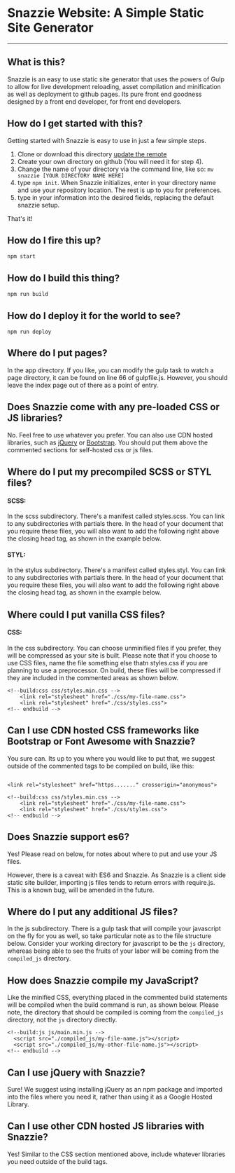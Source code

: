 # Snazzie Website: A Simple Static Site Generator

* * *

## What is this?

Snazzie is an easy to use static site generator that uses the powers of Gulp to allow for live development reloading, asset compilation and minification as well as deployment to github pages. Its pure front end goodness designed by a front end developer, for front end developers.

## How do I get started with this?

Getting started with Snazzie is easy to use in just a few simple steps.

1. Clone or download this directory [update the remote](https://help.github.com/articles/changing-a-remote-s-url/)
2. Create your own directory on github (You will need it for step 4).
3. Change the name of your directory via the command line, like so:  `mv snazzie [YOUR DIRECTORY NAME HERE]`
4. type `npm init`.  When Snazzie initializes, enter in your directory name and use your repository location.  The rest is up to you for preferences.
5. type in your information into the desired fields, replacing the default snazzie setup.

That's it!

## How do I fire this up?

`npm start`

## How do I build this thing?

`npm run build`

## How do I deploy it for the world to see?

`npm run deploy`

## Where do I put pages?

In the app directory.  If you like, you can modify the gulp task to watch a page directory, it can be found on line 66 of gulpfile.js.  However, you should leave the index page out of there as a point of entry.

## Does Snazzie come with any pre-loaded CSS or JS libraries?

No.  Feel free to use whatever you prefer.  You can also use CDN hosted libraries, such as [jQuery](https://developers.google.com/speed/libraries/#jquery) or [Bootstrap](http://getbootstrap.com/getting-started/).  You should put them above the commented sections for self-hosted css or js files.

## Where do I put my precompiled SCSS or STYL files?

#### SCSS:
In the scss subdirectory.  There's a manifest called styles.scss.  You can link to any subdirectories with partials there.  In the head of your document that you require these files, you will also want to add the following right above the closing head tag, as shown in the example below.

#### STYL:
In the stylus subdirectory. There's a manifest called styles.styl.  You can link to any subdirectories with partials there.  In the head of your document that you require these files, you will also want to add the following right above the closing head tag, as shown in the example below.

## Where could I put vanilla CSS files?

#### CSS:
In the css subdirectory.  You can choose unminified files if you prefer, they will be compressed as your site is built.  Please note that if you choose to use CSS files, name the file something else thatn styles.css if you are planning to use a preprocessor.  On build, these files will be compressed if they are included in the commented areas as shown below.

```
<!--build:css css/styles.min.css -->
    <link rel="stylesheet" href="./css/my-file-name.css">
    <link rel="stylesheet" href="./css/styles.css">
<!-- endbuild -->

```

## Can I use CDN hosted CSS frameworks like Bootstrap or Font Awesome with Snazzie?

You sure can.  Its up to you where you would like to put that, we suggest outside of the commented tags to be compiled on build, like this:

```

<link rel="stylesheet" href="https......." crossorigin="anonymous">

<!--build:css css/styles.min.css -->
    <link rel="stylesheet" href="./css/my-file-name.css">
    <link rel="stylesheet" href="./css/styles.css">
<!-- endbuild -->

```

## Does Snazzie support es6?

Yes!  Please read on below, for notes about where to put and use your JS files.

However, there is a caveat with ES6 and Snazzie.  As Snazzie is a client side static site builder, importing js files tends to return errors with require.js.  This is a known bug, will be amended in the future.

## Where do I put any additional JS files?

In the js subdirectory.  There is a gulp task that will compile your javascript on the fly for you as well, so take particular note as to the file structure below.  Consider your working directory for javascript to be the `js` directory, whereas being able to see the fruits of your labor will be coming from the `compiled_js` directory.

## How does Snazzie compile my JavaScript?

Like the minified CSS, everything placed in the commented build statements will be compiled when the build command is run, as shown below.  Please note, the directory that should be compiled is coming from the `compiled_js` directory, not the `js` directory directly.

```
<!--build:js js/main.min.js -->
  <script src="./compiled_js/my-file-name.js"></script>
  <script src="./compiled_js/my-other-file-name.js"></script>
<!-- endbuild -->
```

## Can I use jQuery with Snazzie?

Sure!  We suggest using installing jQuery as an npm package and imported into the files where you need it, rather than using it as a Google Hosted Library.

## Can I use other CDN hosted JS libraries with Snazzie?

Yes!  Similar to the CSS section mentioned above, include whatever libraries you need outside of the build tags.
